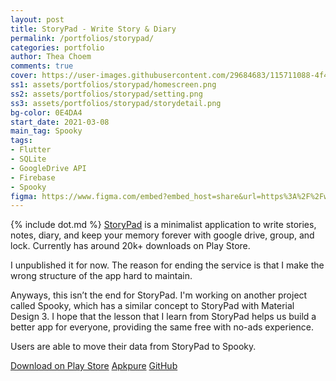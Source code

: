 ```yaml
---
layout: post
title: StoryPad - Write Story & Diary
permalink: /portfolios/storypad/
categories: portfolio
author: Thea Choem
comments: true
cover: https://user-images.githubusercontent.com/29684683/115711088-4f444800-a39d-11eb-8930-f2556f117037.png
ss1: assets/portfolios/storypad/homescreen.png
ss2: assets/portfolios/storypad/setting.png
ss3: assets/portfolios/storypad/storydetail.png
bg-color: 0E4DA4
start_date: 2021-03-08
main_tag: Spooky
tags:
- Flutter
- SQLite
- GoogleDrive API
- Firebase
- Spooky
figma: https://www.figma.com/embed?embed_host=share&url=https%3A%2F%2Fwww.figma.com%2Ffile%2FzfVnCt9vHSUb6PaZuQdgjB%2FStoryPad-v2.0%3Fnode-id%3D2%253A401
---
```

{% include dot.md %}
[StoryPad](https://play.google.com/store/apps/details?id=com.tc.writestory) is a minimalist application to write stories, notes, diary, and keep your memory forever with google drive, group, and lock. Currently has around 20k+ downloads on Play Store.

I unpublished it for now. The reason for ending the service is that I make the wrong structure of the app hard to maintain. 

Anyways, this isn’t the end for StoryPad. I'm working on another project called Spooky, which has a similar concept to StoryPad with Material Design 3. I hope that the lesson that I learn from StoryPad helps us build a better app for everyone, providing the same free with no-ads experience.

Users are able to move their data from StoryPad to Spooky.

<a class="primary-button" href="https://play.google.com/store/apps/details?id=com.tc.writestory">Download on Play Store</a>
<a class="primary-button" href="https://m.apkpure.com/storypad-write-story-note-diary/com.tc.writestory">Apkpure</a>
<a class="primary-button" href="https://github.com/juniorise/storypad">GitHub</a>
